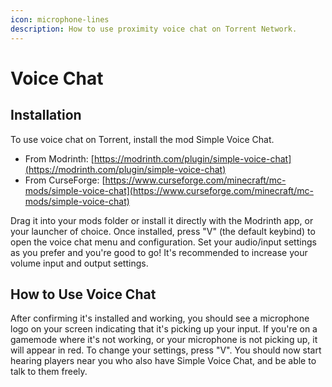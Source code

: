 ```yaml
---
icon: microphone-lines
description: How to use proximity voice chat on Torrent Network.
---
```


# Voice Chat

## Installation

To use voice chat on Torrent, install the mod Simple Voice Chat.

* From Modrinth: [https://modrinth.com/plugin/simple-voice-chat](https://modrinth.com/plugin/simple-voice-chat)
* From CurseForge: [https://www.curseforge.com/minecraft/mc-mods/simple-voice-chat](https://www.curseforge.com/minecraft/mc-mods/simple-voice-chat)

Drag it into your mods folder or install it directly with the Modrinth app, or your launcher of choice. Once installed, press "V" (the default keybind) to open the voice chat menu and configuration. Set your audio/input settings as you prefer and you're good to go! It's recommended to increase your volume input and output settings.

## How to Use Voice Chat

After confirming it's installed and working, you should see a microphone logo on your screen indicating that it's picking up your input. If you're on a gamemode where it's not working, or your microphone is not picking up, it will appear in red. To change your settings, press "V". You should now start hearing players near you who also have Simple Voice Chat, and be able to talk to them freely.
